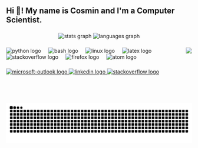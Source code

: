 <h2 align="left">Hi 👋! My name is Cosmin and I'm a Computer Scientist.</h2>

###

<div align="center">
  <img src="https://github-readme-stats.vercel.app/api?username=cosminmarina&theme=dracula&show_icons=true&include_all_commits=true&count_private=true&locale=en" height="150" alt="stats graph"  />
  <img src="https://github-readme-stats.vercel.app/api/top-langs?username=cosminmarina&locale=en&hide_title=false&layout=compact&card_width=320&langs_count=5&theme=dracula&hide_border=false" height="150" alt="languages graph"  />
</div>

### 

<img align="right" height="150" src="https://i.imgflip.com/9kqou3.gif"  />

###

<div align="left">
  <img src="https://cdn.jsdelivr.net/gh/devicons/devicon/icons/python/python-original.svg" height="30" alt="python logo"  />
  <img width="12" />
  <img src="https://cdn.simpleicons.org/gnubash/4EAA25" height="30" alt="bash logo"  />
  <img width="12" />
  <img src="https://cdn.simpleicons.org/linux/FCC624" height="30" alt="linux logo"  />
  <img width="12" />
  <img src="https://skillicons.dev/icons?i=latex" height="30" alt="latex logo"  />
  <img width="12" />
  <img src="https://cdn.simpleicons.org/stackoverflow/F58025" height="30" alt="stackoverflow logo"  />
  <img width="12" />
  <img src="https://cdn.simpleicons.org/firefox/FF7139" height="30" alt="firefox logo"  />
  <img width="12" />
  <img src="https://cdn.jsdelivr.net/gh/devicons/devicon/icons/atom/atom-original.svg" height="30" alt="atom logo"  />
</div>

###

<div align="left">
  <a href="mailto:cosmin.marina@uah.es" target="_blank">
    <img src="https://img.shields.io/static/v1?message=Mail&logo=microsoft-outlook&label=UAH&color=0078D4&logoColor=white&labelColor=&style=for-the-badge" height="35" alt="microsoft-outlook logo"  />
  </a>
  <a href="https://www.linkedin.com/in/cosminmarina/" target="_blank">
    <img src="https://img.shields.io/static/v1?message=In&logo=linkedin&label=Linked&color=0077B5&logoColor=white&labelColor=&style=for-the-badge" height="35" alt="linkedin logo"  />
  </a>
  <a href="https://stackoverflow.com/users/21233002/cosmin-m-marina" target="_blank">
    <img src="https://img.shields.io/static/v1?message=SO&logo=stackoverflow&label=&color=FE7A16&logoColor=white&labelColor=&style=for-the-badge" height="35" alt="stackoverflow logo"  />
  </a>
</div>

###

<br clear="both">

<img src="https://raw.githubusercontent.com/cosminmarina/cosminmarina/output/snake.svg" alt="Snake animation" />


###
